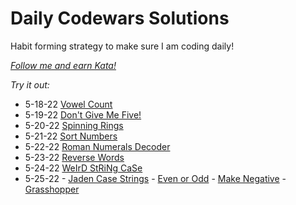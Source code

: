 # Daily Codewars Solutions
Habit forming strategy to make sure I am coding daily!

[_Follow me and earn Kata!_](https://www.codewars.com/users/nuiben)

_Try it out:_
- 5-18-22 [Vowel Count](https://www.codewars.com/kata/54ff3102c1bad923760001f3)
- 5-19-22 [Don't Give Me Five!](https://www.codewars.com/kata/5813d19765d81c592200001a)
- 5-20-22 [Spinning Rings](https://www.codewars.com/kata/59afff65f1c8274f270020f5)
- 5-21-22 [Sort Numbers](https://www.codewars.com/kata/5174a4c0f2769dd8b1000003)
- 5-22-22 [Roman Numerals Decoder](https://www.codewars.com/kata/51b6249c4612257ac0000005)
- 5-23-22 [Reverse Words](https://www.codewars.com/kata/5259b20d6021e9e14c0010d4)
- 5-24-22 [WeIrD StRiNg CaSe](https://www.codewars.com/kata/52b757663a95b11b3d00062d)
- 5-25-22 - [Jaden Case Strings](https://www.codewars.com/kata/5390bac347d09b7da40006f6)
          - [Even or Odd](https://www.codewars.com/kata/53da3dbb4a5168369a0000fe)
          - [Make Negative](https://www.codewars.com/kata/55685cd7ad70877c23000102)
          - [Grasshopper](https://www.codewars.com/kata/55f73be6e12baaa5900000d4)
